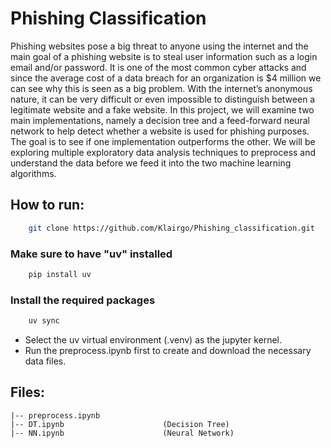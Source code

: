 # Phishing Classification
Phishing websites pose a big threat to anyone using the internet and the main goal of a phishing website is to steal user information such as a login email and/or password. It is one of the most common cyber attacks and since the average cost of a data breach for an organization is $4 million we can see why this is seen as a big problem. With the internet’s anonymous nature, it can be very difficult or even impossible to distinguish between a legitimate website and a fake website.  In this project, we will examine two main implementations, namely a decision tree and a feed-forward neural network to help detect whether a website is used for phishing purposes. The goal is to see if one implementation outperforms the other. We will be exploring multiple exploratory data analysis techniques to preprocess and understand the data before we feed it into the two machine learning algorithms.

## How to run:
```bash
    git clone https://github.com/Klairgo/Phishing_classification.git
```

### Make sure to have "uv" installed
```bash
    pip install uv
```

### Install the required packages
```bash
    uv sync
```

- Select the uv virtual environment (.venv) as the jupyter kernel.
- Run the preprocess.ipynb first to create and download the necessary data files. 


## Files:
    |-- preprocess.ipynb
    |-- DT.ipynb                      (Decision Tree)
    |-- NN.ipynb                      (Neural Network)

